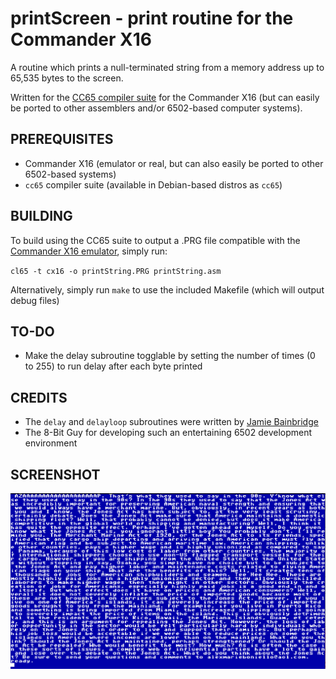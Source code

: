 # printScreen - print routine for the Commander X16

A routine which prints a null-terminated string from a memory address up to 65,535 bytes to the screen.

Written for the [CC65 compiler suite](https://cc65.github.io) for the Commander X16 (but can easily be ported to other assemblers and/or 6502-based computer systems).

## PREREQUISITES
* Commander X16 (emulator or real, but can also easily be ported to other 6502-based systems)
* `cc65` compiler suite (available in Debian-based distros as `cc65`)

## BUILDING
To build using the CC65 suite to output a .PRG file compatible with the [Commander X16 emulator](https://github.com/x16community/x16-emulator), simply run:

`cl65 -t cx16 -o printString.PRG printString.asm`

Alternatively, simply run `make` to use the included Makefile (which will output debug files)

## TO-DO
* Make the delay subroutine togglable by setting the number of times (0 to 255) to run delay after each byte printed

## CREDITS
* The `delay` and `delayloop` subroutines were written by [Jamie Bainbridge](https://superjamie.github.io/2020/01/14/delay-loop-in-6502-assembly)
* The 8-Bit Guy for developing such an entertaining 6502 development environment

## SCREENSHOT
![Screenshot of output of printScreen, using the Alex Boniello "Jones Act" copypasta as the sample text](printString.png)

